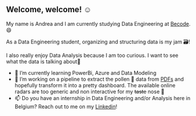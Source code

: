 ## Welcome, welcome! ☺️

My name is Andrea and I am currently studying Data Engineering at [Becode](https://becode.org/). 😄

As a Data Engineering student, organizing and structuring data is my jam 🗃️!

I also really enjoy Data Analysis because I am too curious. I want to see what the data is talking about🧐 

- 🌱 I’m currently learning PowerBi, Azure and Data Modeling
- 🔭 I’m working on a pipeline to extract the pollen 🌳 data from [PDFs](https://airallergy.sciensano.be/newsletters/2024) and hopefully transform it into a pretty dashboard. The available online radars are too generic and non interactive for my ~~taste~~ nose 🤧
- 📫 Do you have an internship in Data Engineering and/or Analysis here in Belgium? Reach out to me on my [Linkedin](https://www.linkedin.com/in/andrea-haritcalde/)!
